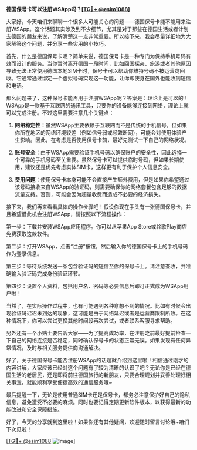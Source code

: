 **德国保号卡可以注册WSApp吗？[[TG💪+ @esim1088](https://t.me/s/esim1088)]**

大家好，今天咱们来聊聊一个很多人可能关心的问题——德国保号卡能不能用来注册WSApp。这个话题其实涉及到不少细节，尤其是对于那些在德国生活或者计划去德国的朋友来说，了解清楚这一点非常重要。所以接下来，我会尽量详细地为大家解答这个问题，并分享一些实用的小技巧。

首先，什么是德国保号卡呢？简单来说，德国保号卡是一种专门为保持手机号码有效而设计的服务。当你暂时离开德国一段时间，比如回国探亲、旅游或者其他原因导致无法正常使用德国本地SIM卡时，保号卡可以帮助你维持号码不被运营商回收。它通常通过绑定一个虚拟号码实现这一功能，让你即使身在国外也能收到短信和电话。

那么问题来了，这种保号卡能否用于注册WSApp呢？答案是：理论上是可以的！WSApp是一款基于互联网的通讯工具，只要你的设备能够连接到网络，理论上就可以完成注册。不过这里需要注意几个关键点：

1. **网络稳定性**：虽然WSApp主要依赖于互联网而不是传统的手机信号，但如果你所在地区的网络环境较差（例如信号弱或频繁断网），可能会对使用体验产生影响。因此，在考虑是否使用保号卡前，最好先测试一下自己的网络状况。
   
2. **账号安全**：由于WSApp需要验证手机号码以确保账户的安全性，因此选择一个可靠的手机号码至关重要。虽然保号卡可以提供临时号码，但如果长期使用，建议还是优先考虑实体SIM卡，这样更有利于保护个人信息安全。

3. **费用问题**：使用保号卡本身可能不会直接产生额外费用，但是如果你希望通过该号码接收来自WSApp的验证码，则需要确保你的网络套餐包含足够的数据流量支持。否则，可能会因为超量收费而造成不必要的经济损失。

接下来，我们再来看看具体的操作步骤吧！假设你现在手头有一张德国保号卡，并且希望借此机会注册WSApp，请按照以下流程操作：

第一步：下载并安装WSApp应用程序。你可以从苹果App Store或谷歌Play商店免费获取这款软件。

第二步：打开WSApp，点击“注册”按钮，然后输入你的德国保号卡上的手机号码作为登录信息。

第三步：等待系统发送一条包含验证码的短信至你的保号卡上。请注意查收，并准确输入验证码完成身份验证环节。

第四步：设置个人资料，包括用户名、密码等必要信息后即可正式成为WSApp用户啦！

当然了，在实际操作过程中，也有可能遇到各种意想不到的情况。比如有时候会出现验证码迟迟未到达的现象，这可能是由于网络延迟或者是运营商限制所致。在这种情况下，你可以尝试更换其他时间段再次尝试，或者联系客服寻求帮助。

另外还有一个小贴士要告诉大家——为了提高成功率，在注册之前最好提前检查一下自己的网络连接是否稳定，同时确认保号卡的状态正常无误。如果发现有任何异常情况，及时与相关服务提供商沟通解决。

好了，关于德国保号卡能否注册WSApp的话题就介绍到这里啦！相信通过刚才的内容讲解，大家应该已经对这个问题有了较为清晰的认识了吧？无论你是已经在德国生活的老居民，还是即将前往德国旅行的新朋友，只要合理规划并妥善处理好相关事宜，就能顺利享受便捷高效的通信服务哦~

最后提醒一下，无论是使用普通SIM卡还是保号卡，都务必注意保护好自己的隐私信息，避免遭受不必要的麻烦。同时也要记得定期更新软件版本，以获得最新的功能改进和安全保障措施。

好了，今天的分享就到这里啦！如果你还有其他疑问，欢迎随时留言讨论哦~咱们下次见啦！

[[TG💪+ @esim1088](https://t.me/s/esim1088) ![Image](https://i.postimg.cc/4NQfJmqS/Snipaste-2025-05-13-00-14-12.png)]